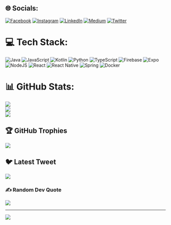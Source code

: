 
## 🌐 Socials:
[![Facebook](https://img.shields.io/badge/Facebook-%231877F2.svg?logo=Facebook&logoColor=white)](https://facebook.com/dumildespaulo.fernando.1) [![Instagram](https://img.shields.io/badge/Instagram-%23E4405F.svg?logo=Instagram&logoColor=white)](https://instagram.com/dumildespaulofernando) [![LinkedIn](https://img.shields.io/badge/LinkedIn-%230077B5.svg?logo=linkedin&logoColor=white)](https://linkedin.com/in/dumilde-paulo-fernando-400a53203) [![Medium](https://img.shields.io/badge/Medium-12100E?logo=medium&logoColor=white)](https://medium.com/@@dumildespaulo) [![Twitter](https://img.shields.io/badge/Twitter-%231DA1F2.svg?logo=Twitter&logoColor=white)](https://twitter.com/@PauloDumildes) 

# 💻 Tech Stack:
![Java](https://img.shields.io/badge/java-%23ED8B00.svg?style=flat&logo=java&logoColor=white) ![JavaScript](https://img.shields.io/badge/javascript-%23323330.svg?style=flat&logo=javascript&logoColor=%23F7DF1E) ![Kotlin](https://img.shields.io/badge/kotlin-%230095D5.svg?style=flat&logo=kotlin&logoColor=white) ![Python](https://img.shields.io/badge/python-3670A0?style=flat&logo=python&logoColor=ffdd54) ![TypeScript](https://img.shields.io/badge/typescript-%23007ACC.svg?style=flat&logo=typescript&logoColor=white) ![Firebase](https://img.shields.io/badge/firebase-%23039BE5.svg?style=flat&logo=firebase) ![Expo](https://img.shields.io/badge/expo-1C1E24?style=flat&logo=expo&logoColor=#D04A37)![NodeJS](https://img.shields.io/badge/node.js-6DA55F?style=flat&logo=node.js&logoColor=white) ![React](https://img.shields.io/badge/react-%2320232a.svg?style=flat&logo=react&logoColor=%2361DAFB) ![React Native](https://img.shields.io/badge/react_native-%2320232a.svg?style=flat&logo=react&logoColor=%2361DAFB) ![Spring](https://img.shields.io/badge/spring-%236DB33F.svg?style=flat&logo=spring&logoColor=white) ![Docker](https://img.shields.io/badge/docker-%230db7ed.svg?style=flat&logo=docker&logoColor=white)
# 📊 GitHub Stats:
![](https://github-readme-stats.vercel.app/api?username=DumiJDev&theme=dark&hide_border=false&include_all_commits=true&count_private=true)<br/>
![](https://github-readme-streak-stats.herokuapp.com/?user=DumiJDev&theme=dark&hide_border=false)<br/>
![](https://github-readme-stats.vercel.app/api/top-langs/?username=DumiJDev&theme=dark&hide_border=false&include_all_commits=true&count_private=true&layout=compact)

## 🏆 GitHub Trophies
![](https://github-profile-trophy.vercel.app/?username=DumiJDev&theme=radical&no-frame=true&no-bg=false&margin-w=4)

## 🐦 Latest Tweet
[![](https://gtce.itsvg.in/api?username=@PauloDumildes)](https://github.com/VishwaGauravIn/github-twitter-card-embed)

### ✍️ Random Dev Quote
![](https://quotes-github-readme.vercel.app/api?type=vetical&theme=dark)

---
[![](https://visitcount.itsvg.in/api?id=DumiJDev&icon=2&color=0)](https://visitcount.itsvg.in)

<!-- Proudly created with GPRM ( https://gprm.itsvg.in ) -->
